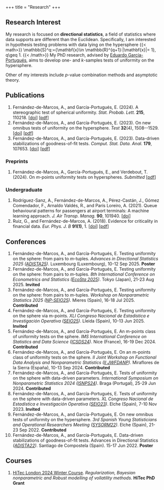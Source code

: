 +++
title = "Research"
+++

## Research Interest

My research is focused on **directional statistics**, a field of statistics where data supports are different than the Euclidean. Specifically, I am interested in hypothesis testing problems with data lying on the hypersphere 
{{< math>}}
\mathbb{S}^q:=\{\mathbf{x}\in \mathbb{R}^{q+1}:\|\mathbf{x}\|= 1\}, q\geq 1.
{{< /math>}}
My PhD research, advised by <a href="https://egarpor.github.io/" target="_blank">Eduardo García-Portugués</a>, aims to develop one- and $k$-samples tests of uniformity on the hypersphere.

Other of my interests include $p$-value combination methods and asymptotic theory.

## Publications

1. Fernández-de-Marcos, A., and García-Portugués, E. (2024). A stereographic test of spherical uniformity. *Stat. Probab. Lett.*&nbsp;**215**, 110218. [<a href="https://doi.org/10.1016/j.spl.2024.110218" target="_blank">doi</a>] [<a href="https://arxiv.org/pdf/2405.13531.pdf" target="_blank">pdf</a>]
1. Fernández-de-Marcos, A., and García-Portugués, E. (2023). On new omnibus tests of uniformity on the hypersphere. *Test*&nbsp;**32**(4), 1508--1529. [<a href="https://doi.org/10.1007/s11749-023-00882-x" target="_blank">doi</a>] [<a href="https://arxiv.org/pdf/2304.04519.pdf" target="_blank">pdf</a>]
1. Fernández-de-Marcos, A., and García-Portugués, E. (2023). Data-driven stabilizations of goodness-of-fit tests. *Comput. Stat. Data. Anal.*&nbsp;**179**, 107653. [<a href="https://doi.org/10.1016/j.csda.2022.107653" target="_blank">doi</a>] [<a href="https://arxiv.org/pdf/2112.01808.pdf" target="_blank">pdf</a>]

### Preprints
1. Fernández-de-Marcos, A., García-Portugués, E., and Verdebout, T. (2024). On $m$-points uniformity tests on hyperspheres. *Submitted* [<a href="/m_points.pdf" target="_blank">pdf</a>]

### Undergraduate
1. Rodríguez-Sanz, A., Fernández-de-Marcos, A., Pérez-Castán, J., Gómez Comendador, F., Arnaldo Valdés, R., and París Loreiro, A. (2021). Queue behavioural patterns for passengers at airport terminals: A machine learning approach. *J. Air Transp. Manag.*&nbsp;**90**, 101940. [<a href="https://doi.org/10.1016/j.jairtraman.2020.101940" target="_blank">doi</a>]
1. Ruiz, G., and Fernández-de-Marcos, A. (2018). Evidence for criticality in financial data. *Eur. Phys. J. B*&nbsp;**91(1)**, 1. [<a href="https://doi.org/10.1140/epjb/e2017-80535-3" target="_blank">doi</a>] [<a href="https://arxiv.org/pdf/1702.06191.pdf" target="_blank">pdf</a>]

## Conferences
1. Fernández-de-Marcos, A., and García-Portugués, E. Testing uniformity on the sphere: from pairs to $m$-tuples. *Advances in Directional Statistics 2025 (<a href="https://math.uni.lu/midas/events/adista25/" target="_blank">ADISTA25</a>)*. Luxembourg (Luxembourg), 10-12 Sep 2025. **Poster**
1. Fernández-de-Marcos, A., and García-Portugués, E. Testing uniformity on the sphere: from pairs to $m$-tuples. *8th International Conference on Econometrics and Statistics (<a href="https://www.cmstatistics.org/EcoSta2025/index.php" target="_blank">EcoSta 2025</a>)*. Tokyo (Japan), 21-23 Aug 2025. **Invited**
1. Fernández-de-Marcos, A., and García-Portugués, E. Testing uniformity on the sphere: from pairs to $m$-tuples. *Workshop on Nonparametric Statistics 2025 (<a href="https://sites.google.com/view/wnpseio" target="_blank">NP-SEIO25</a>)*. Mieres (Spain), 16-18 Jul 2025. **Contributed**
1. Fernández-de-Marcos, A., and García-Portugués, E. Testing uniformity on the sphere via m-points. *XLI Congreso Nacional de Estadística e Investigación Operativa (<a href="https://seio2025.com/" target="_blank">SEIO25</a>)*. Lleida (Spain), 10-13 Jun 2025. **Invited**
1. Fernández-de-Marcos, A., and García-Portugués, E. An m-points class of uniformity tests on the sphere. *IMS International Conference on Statistics and Data Science (<a href="https://sites.google.com/view/ims-icsds2024/" target="_blank">ICSDS24</a>)*. Nice (France), 16-19 Dec 2024. **Contributed**
1. Fernández-de-Marcos, A., and García-Portugués, E. On an m-points class of uniformity tests on the sphere. *II Joint Workshop on Functional Data Analysis and Nonparametric Statistics (<a href="https://iiwfdanp.webnode.page/" target="_blank">II JWFDANP</a>)*. Miraflores de la Sierra (España), 10-13 Sep 2024. **Contributed**
1. Fernández-de-Marcos, A., and García-Portugués, E. Tests of uniformity on the sphere with data-driven parameters. *International Symposium on Nonparametric Statistics 2024 (<a href="https://w3.math.uminho.pt/ISNPS2024/" target="_blank">ISNPS24</a>)*. Braga (Portugal), 25-29 Jun 2024. **Contributed**
1. Fernández-de-Marcos, A., and García-Portugués, E. Tests of uniformity on the sphere with data-driven parameters. *XL Congreso Nacional de Estadística e Investigación Operativa (<a href="https://seio2023.com/" target="_blank">SEIO23</a>)*. Elche (Spain), 7-10 Nov 2023. **Invited**
1. Fernández-de-Marcos, A., and García-Portugués, E. On new omnibus tests of uniformity on the hypersphere. *3rd Spanish Young Statisticians and Operational Researchers Meeting (<a href="https://sysorm.umh.es/" target="_blank">SYSORM22</a>)*. Elche (Spain), 21-23 Sep 2022. **Contributed**
1. Fernández-de-Marcos, A., and García-Portugués, E. Data-driven stabilizations of goodness-of-fit tests. Advances in Directional Statistics *(<a href="http://eio.usc.es/pub/adista20/index.php/2-uncategorised/1-home" target="_blank">ADISTA22</a>)*. Santiago de Compostela (Spain). 15-17 Jun 2022. **Poster**

## Courses
1. <a href="https://www.hitecaction.org/london2024course.php" target="_blank">HiTec London 2024 Winter Course</a>. *Regularization, Bayesian nonparametric and Robust modelling of vollatility methods*. **HiTec PhD Grant**
